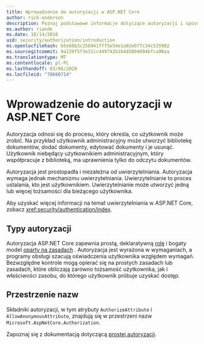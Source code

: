 ```yaml
---
title: Wprowadzenie do autoryzacji w ASP.NET Core
author: rick-anderson
description: Poznaj podstawowe informacje dotyczące autoryzacji i sposobu działania autoryzacji w aplikacjach ASP.NET Core.
ms.author: riande
ms.date: 10/14/2016
uid: security/authorization/introduction
ms.openlocfilehash: b5e60b3c256941fff5e54e1a02e077c34c535902
ms.sourcegitcommit: 9a129f5f3e31cc449742b164d5004894bfca90aa
ms.translationtype: MT
ms.contentlocale: pl-PL
ms.lasthandoff: 03/06/2020
ms.locfileid: "78660714"
---
```

# <a name="introduction-to-authorization-in-aspnet-core"></a>Wprowadzenie do autoryzacji w ASP.NET Core

<a name="security-authorization-introduction"></a>

Autoryzacja odnosi się do procesu, który określa, co użytkownik może zrobić. Na przykład użytkownik administracyjny może utworzyć bibliotekę dokumentów, dodać dokumenty, edytować dokumenty i je usunąć. Użytkownik niebędący użytkownikiem administracyjnym, który współpracuje z biblioteką, ma uprawnienia tylko do odczytu dokumentów.

Autoryzacja jest prostopadła i niezależna od uwierzytelniania. Autoryzacja wymaga jednak mechanizmu uwierzytelniania. Uwierzytelnianie to proces ustalania, kto jest użytkownikiem. Uwierzytelnianie może utworzyć jedną lub więcej tożsamości dla bieżącego użytkownika.

Aby uzyskać więcej informacji na temat uwierzytelniania w ASP.NET Core, zobacz <xref:security/authentication/index>.

## <a name="authorization-types"></a>Typy autoryzacji

Autoryzacja ASP.NET Core zapewnia prostą, deklaratywną [rolę](xref:security/authorization/roles) i bogaty model [oparty na zasadach](xref:security/authorization/policies) . Autoryzacja jest wyrażona w wymaganiach, a programy obsługi szacują oświadczenia użytkownika względem wymagań. Bezwzględne kontrole mogą opierać się na prostych zasadach lub zasadach, które obliczają zarówno tożsamość użytkownika, jak i właściwości zasobu, do którego użytkownik próbuje uzyskać dostęp.

## <a name="namespaces"></a>Przestrzenie nazw

Składniki autoryzacji, w tym atrybuty `AuthorizeAttribute` i `AllowAnonymousAttribute`, znajdują się w przestrzeni nazw `Microsoft.AspNetCore.Authorization`.

Zapoznaj się z dokumentacją dotyczącą [prostej autoryzacji](xref:security/authorization/simple).
